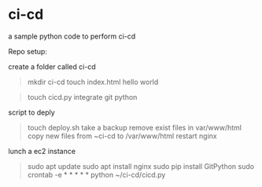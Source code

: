 # ci-cd

a sample python code to perform ci-cd 

Repo setup:

create a folder called ci-cd
>mkdir ci-cd
>touch index.html
    hello world

>touch cicd.py
    integrate git python 

script to deply
>touch deploy.sh
take a backup
remove exist files in var/www/html
copy new files from ~ci-cd to /var/www/html
restart nginx

lunch a ec2 instance
>sudo apt update
>sudo apt install nginx
>sudo pip install GitPython
>sudo crontab -e
    * * * * * python ~/ci-cd/cicd.py
